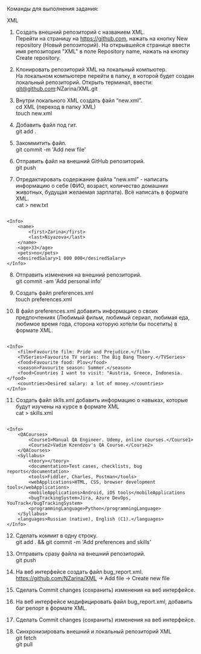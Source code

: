 Команды для выполнения задания:

XML
 1. Создать внешний репозиторий c названием XML.  
Перейти на страницу на https://github.com, нажать на кнопку New repository (Новый репозиторий). На открывшейся странице ввести имя репозитория "XML" в поле Repository name, нажать на кнопку Create repository.

 2. Клонировать репозиторий XML на локальный компьютер.  
На локальном компьютере перейти в папку, в которой будет создан локальный репозиторий. Открыть терминал, ввести:  
git@github.com:NZarina/XML.git

 3. Внутри локального XML создать файл “new.xml”.  
cd XML (переход в папку XML)  
touch new.xml

 4. Добавить файл под гит.  
git add .

 5. Закоммитить файл.  
git commit -m 'Add new file'

 6. Отправить файл на внешний GitHub репозиторий.  
git push

 7. Отредактировать содержание файла “new.xml” - написать информацию о себе (ФИО, возраст, количество домашних животных, будущая желаемая зарплата). Всё написать в формате XML.  
cat > new.txt  
```<?xml version="1.0"?>  

<Info>  
	<name>  
		<first>Zarina</first>  
		<last>Niyazova</last>  
	</name>  
	<age>33</age>  
	<pets>no</pets>  
	<desiredSalary>1 000 000</desiredSalary>  
</Info>
```

 8. Отправить изменения на внешний репозиторий.  
git commit -am 'Add personal info'

 9. Создать файл preferences.xml  
touch preferences.xml

 10. В файл preferences.xml добавить информацию о своих предпочтениях (Любимый фильм, любимый сериал, любимая еда, любимое время года, сторона которую хотели бы посетить) в формате XML.  
```<?xml version="1.0"?>

<Info>
	<film>Favourite film: Pride and Prejudice.</film>
	<TVSeries>Favourite TV series: The Big Bang Theory.</TVSeries>
	<food>Favourite food: Plov</food>
	<season>Favourite season: Summer.</season>
	<food>Countries I want to visit: "Austria, Greece, Indonesia.</food>
	<countries>Desired salary: a lot of money.</countries>
</Info>
```

 11. Создать файл sklls.xml добавить информацию о навыках, которые будут изучены на курсе в формате XML  
cat > skills.xml  
```<?xml version="1.0"?>

<Info>
	<QACourses>
		<Course1>Manual QA Engineer. Udemy, online courses.</Course1>
		<Course2>Vadim Kzendzov's QA Course.</Course2>
	</QACourses>
	<Syllabus>
		<teory></teory>
		<documentation>Test cases, checklists, bug reports</documentation>
		<tools>Fiddler, Charles, Postman</tools>
		<webApplications>HTML, CSS, browser development tools</webApplications>
		<mobileApplications>Android, iOS tools</mobileApplications
		<bugTrackingSystem>Jira, Azure DevOps, YouTrack</bugTrackingSystem>
		<programmingLanguage>Python</programmingLanguage>		
	</Syllabus>
	<languages>Russian (native), English (C1).</languages>
</Info> 
```

 12. Сделать коммит в одну строку.  
git add . && git commit -m 'Add preferences and skills'

 13. Отправить сразу  файла на внешний репозиторий.  
git push

 14. На веб интерфейсе создать файл bug_report.xml.  
https://github.com/NZarina/XML -> Add file -> Create new file

 15. Сделать Commit changes (сохранить) изменения на веб интерфейсе.  
 16. На веб интерфейсе модифицировать файл bug_report.xml, добавить баг репорт в формате XML.  
 17. Сделать Commit changes (сохранить) изменения на веб интерфейсе.  

 18. Синхронизировать внешний и локальный репозиторий XML  
git fetch  
git pull
